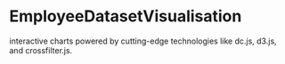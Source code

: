 # EmployeeDatasetVisualisation
 interactive charts powered by cutting-edge technologies like dc.js, d3.js, and crossfilter.js.

